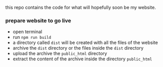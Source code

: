 
this repo contains the code for what will hopefully soon be my website.

### prepare website to go live
- open terminal
- run `npm run build`
- a directory called `dist` will be created with all the files of the website
- archive the `dist` directory or the files inside the `dist` directory
- upload the archive the `public_html` directory
- extract the content of the archive inside the directory `public_html`